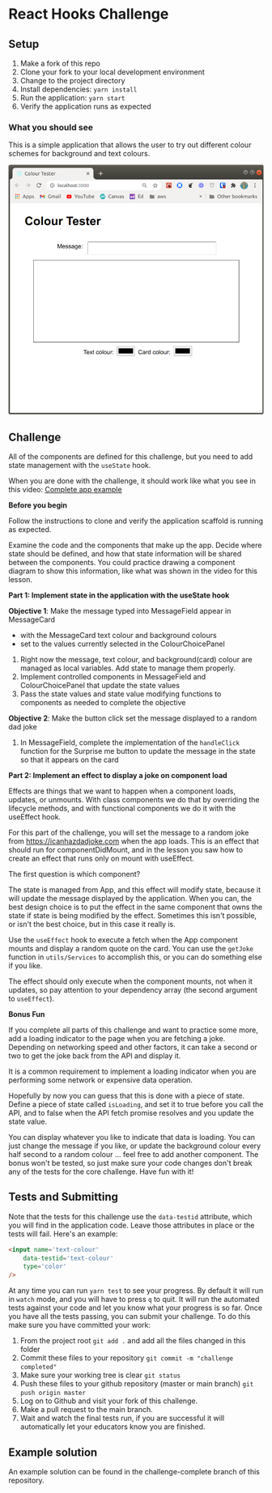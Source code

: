 # React Hooks Challenge

## Setup

1. Make a fork of this repo
2. Clone your fork to your local development environment
3. Change to the project directory
4. Install dependencies: `yarn install`
5. Run the application: `yarn start`
6. Verify the application runs as expected

### What you should see
This is a simple application that allows the user to try out different colour schemes for background and text colours.

![application image](app-start-image.png)

## Challenge
All of the components are defined for this challenge, but you need to add state management with the `useState` hook.

When you are done with the challenge, it should work like what you see in this video:
[Complete app example](https://youtu.be/iS9VNq5OFTE)

**Before you begin**

Follow the instructions to clone and verify the application scaffold is running as expected. 

Examine the code and the components that make up the app. Decide where state should be defined, and how that state information will be shared between the components. You could practice drawing a component diagram to show this information, like what was shown in the video for this lesson. 

**Part 1: Implement state in the application with the useState hook**

**Objective 1**: Make the message typed into MessageField appear in MessageCard
- with the MessageCard text colour and background colours
- set to the values currently selected in the ColourChoicePanel
	
 1. Right now the message, text colour, and background(card) colour are managed as local variables. Add state to manage them properly.
 2. Implement controlled components in MessageField and ColourChoicePanel
    that update the state values
 3. Pass the state values and state value modifying functions to components as needed to complete the objective

**Objective 2**: Make the button click set the message displayed to a random dad joke

1. In MessageField, complete the implementation of the `handleClick` function for the Surprise me button to update the message in the state so that it appears on the card

**Part 2: Implement an effect to display a joke on component load**

Effects are things that we want to happen when a component loads, updates, or unmounts. With class components we do that by overriding the lifecycle methods, and with functional components we do it with the useEffect hook. 

For this part of the challenge, you will set the message to a random joke from https://icanhazdadjoke.com when the app loads. This is an effect that should run for componentDidMount, and in the lesson you saw how to create an effect that runs only on mount with useEffect. 

The first question is which component?

The state is managed from App, and this effect will modify state, because it will update the message displayed by the application. When you can, the best design choice is to put the effect in the same component that owns the state if state is being modified by the effect. Sometimes this isn't possible, or isn't the best choice, but in this case it really is.

Use the `useEffect` hook to execute a fetch when the App component mounts and display a random quote on the card. You can use the `getJoke` function in `utils/Services` to accomplish this, or you can do something else if you like. 

The effect should only execute when the component mounts, not when it updates, so pay attention to your dependency array (the second argument to `useEffect`).

**Bonus Fun**

If you complete all parts of this challenge and want to practice some more, add a loading indicator to the page when you are fetching a joke. Depending on networking speed and other factors, it can take a second or two to get the joke back from the API and display it. 

It is a common requirement to implement a loading indicator when you are performing some network or expensive data operation.

Hopefully by now you can guess that this is done with a piece of state. Define a piece of state called `isLoading`, and set it to true before you call the API, and to false when the API fetch promise resolves and you update the state value. 

You can display whatever you like to indicate that data is loading. You can just change the message if you like, or update the background colour every half second to a random colour ... feel free to add another component. The bonus won't be tested, so just make sure your code changes don't break any of the tests for the core challenge. Have fun with it!

## Tests and Submitting

Note that the tests for this challenge use the `data-testid` attribute, which you will find in the application code. Leave those attributes in place or the tests will fail. Here's an example:

```html
<input name='text-colour'
	data-testid='text-colour'
	type='color'	
/>
```

At any time you can run `yarn test` to see your progress. By default it will run in `watch` mode, and you will have to press `q` to quit. It will run the automated tests against your code and let you know what your progress is so far. Once you have all the tests passing, you can submit your challenge. To do this make sure you have committed your work:

1. From the project root `git add .` and add all the files changed in this folder
2. Commit these files to your repository `git commit -m "challenge completed"`
3. Make sure your working tree is clear `git status`
4. Push these files to your github repository (master or main branch) `git push origin master`
5. Log on to Github and visit your fork of this challenge.
6. Make a pull request to the main branch.
7. Wait and watch the final tests run, if you are successful it will automatically let your educators know you are finished.

## Example solution

An example solution can be found in the challenge-complete branch of this repository.